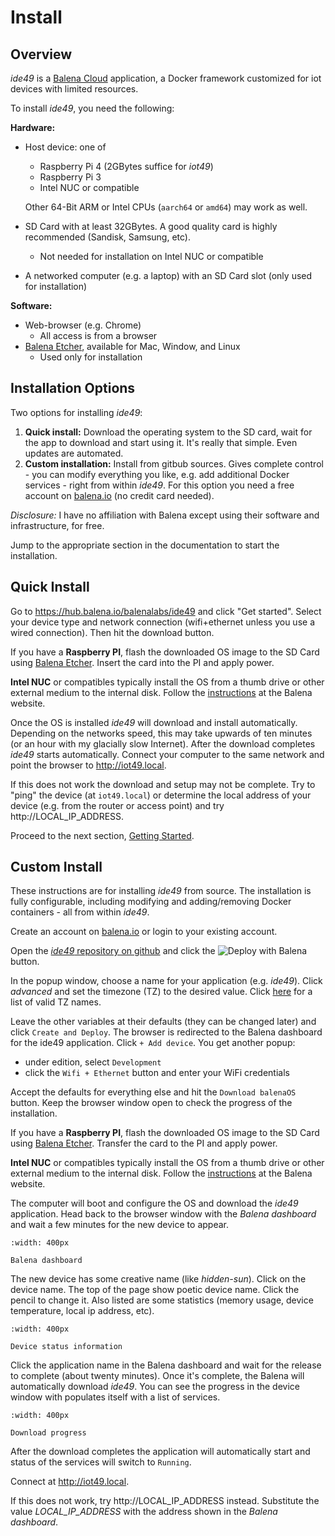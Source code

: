 # Install

## Overview

*ide49* is a [Balena Cloud](https://www.balena.io/cloud) application, a Docker framework customized for iot devices with limited resources.

To install *ide49*, you need the following:

**Hardware:**

* Host device: one of
    * Raspberry Pi 4 (2GBytes suffice for *iot49*)
    * Raspberry Pi 3
    * Intel NUC or compatible
    
  Other 64-Bit ARM or Intel CPUs (`aarch64` or `amd64`) may work as well.
* SD Card with at least 32GBytes. A good quality card is highly recommended (Sandisk, Samsung, etc).
    * Not needed for installation on Intel NUC or compatible
* A networked computer (e.g. a laptop) with an SD Card slot (only used for installation)

**Software:**

* Web-browser (e.g. Chrome)
    * All access is from a browser
* [Balena Etcher](https://www.balena.io/etcher/), available for Mac, Window, and Linux
    * Used only for installation
    
## Installation Options

Two options for installing *ide49*:

1. **Quick install:** Download the operating system to the SD card, wait for the app to download and start using it. It's really that simple. Even updates are automated.
2. **Custom installation:** Install from gitbub sources. Gives complete control - you can modify everything you like, e.g. add additional Docker services - right from within *ide49*. For this option you need a free account on [balena.io](https://www.balena.io/) (no credit card needed). 

*Disclosure:* I have no affiliation with Balena except using their software and infrastructure, for free.

Jump to the appropriate section in the documentation to start the installation.
    
## Quick Install

Go to https://hub.balena.io/balenalabs/ide49 and click "Get started". Select your device type and network connection (wifi+ethernet unless you use a wired connection). Then hit the download button. 

If you have a **Raspberry PI**, flash the downloaded OS image to the SD Card using [Balena Etcher](https://www.balena.io/etcher/). Insert the card into the PI and apply power.

**Intel NUC** or compatibles typically install the OS from a thumb drive or other external medium to the internal disk. Follow the [instructions](https://www.balena.io/os/docs/intel-nuc/getting-started) at the Balena website.

Once the OS is installed *ide49* will download and install automatically. Depending on the networks speed, this may take upwards of ten minutes (or an hour with my glacially slow Internet). After the download completes *ide49* starts automatically. Connect your computer to the same network and point the browser to http://iot49.local.

If this does not work the download and setup may not be complete. Try to "ping" the device (at `iot49.local`) or determine the local address of your device (e.g. from the router or access point) and try http://LOCAL_IP_ADDRESS.

Proceed to the next section, [Getting Started](getting-started).

## Custom Install

These instructions are for installing *ide49* from source. The installation is fully configurable, including modifying and adding/removing Docker containers - all from within *ide49*.

Create an account on [balena.io](https://www.balena.io/) or login to your existing account.

Open the [*ide49* repository on github](https://github.com/iot49/ide49) and click the 
![Deploy with Balena](figures/deploy.svg) button. 

In the popup window, choose a name for your application (e.g. *ide49*). Click *advanced* and set the timezone (TZ) to the desired value. Click [here](https://en.wikipedia.org/wiki/List_of_tz_database_time_zones) for a list of valid TZ names. 

Leave the other variables at their defaults (they can be changed later) and click `Create and Deploy`. The browser is redirected to the Balena dashboard for the ide49 application. Click `+ Add device`. You get another popup:

* under edition, select `Development`
* click the `Wifi + Ethernet` button and enter your WiFi credentials

Accept the defaults for everything else and hit the `Download balenaOS` button. Keep the browser window open to check the progress of the installation.

If you have a **Raspberry PI**, flash the downloaded OS image to the SD Card using [Balena Etcher](https://www.balena.io/etcher/). Transfer the card to the PI and apply power.

**Intel NUC** or compatibles typically install the OS from a thumb drive or other external medium to the internal disk. Follow the [instructions](https://www.balena.io/os/docs/intel-nuc/getting-started) at the Balena website.

The computer will boot and configure the OS and download the *ide49* application. Head back to the browser window with the *Balena dashboard* and wait a few minutes for the new device to appear. 

```{figure} figures/device_dashboard.png
:width: 400px

Balena dashboard
```

The new device has some creative name (like *hidden-sun*). Click on the device name. The top of the page show poetic device name. Click the pencil to change it. Also listed are some statistics (memory usage, device temperature, local ip address, etc). 

```{figure} figures/device_stats.png
:width: 400px

Device status information
```

Click the application name in the Balena dashboard and wait for the release to complete (about twenty minutes). Once it's complete, the Balena will automatically download *ide49*. You can see the progress in the device window with populates itself with a list of services. 

```{figure} figures/balena_downloading.png
:width: 400px

Download progress
```

After the download completes the application will automatically start and status of the services will switch to `Running`.

Connect at http://iot49.local.

If this does not work, try http://LOCAL_IP_ADDRESS instead. Substitute the value *LOCAL_IP_ADDRESS* with the address shown in the *Balena dashboard*.

